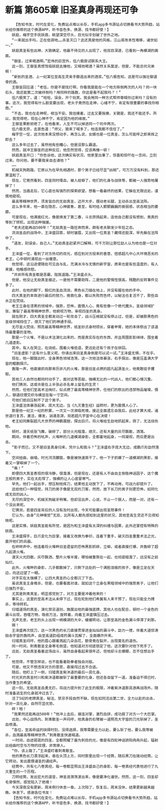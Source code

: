 # 新篇 第605章 旧圣真身再现还可争
        【告知书友，时代在变化，免费站点难以长存，手机app多书源站点切换看书大势所趋，站长给你推荐的这个换源APP，听书音色多、换源、找书都好使！】
       妖庭，梅宇空手抚妖鼎，眺望深空尽头，目光似乎划破了世外之地。
       “一来就出手吗，正在低调地……杀圣灭口？这还真是他的风格，江山易改本性难移，诸世如一。”
       妖庭真圣有些出神，大致确定，他最不待见的人出现了，他双目深邃，已看到一角模湖的画面。
       “御圣，过来喝酒啊。”宏伟的巨宫外，伍六极尝试联系大王。
       这一刻，王御圣真想驾临妖庭去捶他，又喊他喝酒？虽然关系莫逆，但是，不能总坑兄弟啊！
       “新到的圣酒，上一纪某位至高生灵亲手酿造出来的酒浆。”伍六极告知，这是可以强壮御道骨的酒。
       王御圣回应道：“老伍，你是不是找打啊，你看我是能在一个地方摔倒两次的人吗？同一块石头，我还能第二次被绊倒吗？用同样的路数，你这是看不起我吗？！”
       伍六极笑了，道：“哈哈，误会，开个玩笑。我会用同一种方式帮师尊喊你过来吗？没有的事。这次，我觉得有什么剧变要出现，老头子竟然在走神，心绪不宁，肯定有很重要的事找你相商。”
       “不去，我也在走神呢，相当不安。我估摸着，过去又要挨揍，关键是，我还不能还手。所以，我觉得吧，现在心神不宁，肯定因为他的缘故。”
       王御圣果断拒绝了，在他看来，人生不可以掉进同一个坑中两次。
       伍六极无奈，去禀告道：“师父，狼来了喊多了，他连我都不信任了。”
       梅宇空一怔，这次他本来没想动手，再怎么说，女婿也是一位真圣，怎么可能呼之即来挥之即去？
       这么多年过去了，虽然他有些糟心，但是没那么霸道。
       然而，就冲王御圣的这种反应，他忽然觉得，应该再捶一顿！
       妖庭真圣开口：“你告诉他，这次确实有状况，他家里出事了，惊喜和惊吓在一念间，立刻过来。你问他，要不要我亲自去请他？”
       ……
       机械天狗跑路，它原以为在早先相遇时，那个男子已经尽显“凶相”，可万万没有料到，那还算温和了。
       现在，它竟然看到，四圣同时喋血，被人给噼了，他们的化身与战体等，都被一人强势地屠掉了！
       然而，当遁走后，它心底也有强烈的探索欲望，想看一看最终的结果，它躲在无限远处，谨慎地窥视。
       最高等精神世界，须发皆白的无劫真圣，迈开大步，摆动老长腿，主动杀出至高法阵。
       这么多年来，他一直在隐忍，心神疲惫，甚至，有时给人颤颤巍巍的衰弱感，状态相当的萎靡。
       可是现在，他满面红光，像是焕发了第二春，斗志昂扬起来，连他自己都没有想到，竟真的等到了转机，出现这种强援。
       “老夫还能再战500年！”无劫真圣一路狂奔而来，颇有老夫聊发少年狂之态。
       流淌圣血的战场中，王泽盛回首，顿时皱眉，又出现一位真圣？藏得还挺深，早先躲在法阵中了。
       “道友，别误会，自己人。”无劫真圣赶紧开口解释，可千万别让那位勐人认为他也是一位对手。
       王泽盛一怔，看到了对方热切的目光，感应到对方投来的善意，倍感超凡中心大环境恶劣的老王，心中顿时涌现出一丝暖意。
       他觉得，这沿途便随处可见血与乱，充满冰冷与无情的新宇宙，原来也是有些温度的，有人来援，他略感欣慰。
       “并非所有真圣都是恶霸，阻我道路。”王泽盛点头。
       但是，他没让无劫真圣接近，一是他不需要助阵，二是他的警惕性很高，残酷的反转事件见多了。
       此时，在他的脚下，殷红的圣血流淌，黑色长刀插在地上，并没有握在他的手中。
       四大真圣的本体进行最后的努力，挽救化身，都以失败而告终，以秘法也复活不了，那些血水正在焚烧。
       老王立身在漆黑的领域中，强势，恐怖，震慑人心，竟有些像一个绝代魔头，圣级领域扩张，撕裂了最高等精神世界，他俯视万物，审视四圣的真身。
       就在刚才，四大真圣全都发动过一轮攻击了，战斗压根就没有停止过，但是，却被那黑色的圣级领域挡住了，熄灭了他们的神通手段。
       无尽圣火焚烧，照亮最高等精神世界，纸圣妙贞身材颀长，穿着甲胃，她的本体祭出了该道场最重要的圣物。
       那是一个火堆，不是以术法演化出来的，而是真实存在的东西，并且周围影影绰绰，围坐着几道虚影。
       其中，有人在哭泣，在烧纸，围着火堆低语，更远处还有个孩子在徘回。
       “旧圣虚影？这有什么意义呢，你请出来旧圣真身倒是可以试一试。”王泽盛无惧，不在乎。
       现在，他一脚踏出时，全身黑色领域浩荡，这一次他法体暴涨，右手探出，像是压盖满大宇宙的鲲鹏探爪。
       轰隆一声，他直接抓向那来历非凡的火堆，那是旧圣点燃的超凡起源圣火，他竟敢徒手攫取。
       其他三人自然也都同时动手了，面对这等恶敌，强横无比的一代凶人，他们都心情沉重。
       他们猜测，这或许是在上半张必杀名单上留名的生灵！
       然而，任他们至高术法绚烂，似点燃了最高等精神世界，任他们的祭出的违禁物品璀璨，慑人，御道纹理交织与横亘在每一寸空间。
       可他们依旧压制不了这个男子。
       王泽盛法体暴涨起来，庞大无边，当《九灭重生经》运转时，更为震慑人心了。
       那是他一纪又一纪的积累，一次又一次濒临死境，接近全面遗忘自我后，此经才算大成，诸世道行复苏，激活，爆发，汹涌澎湃，宛若超凡宇宙中心在决堤！
       老王如同撕裂超凡大世界的神鹏展翅，探出巨爪，将火堆给生勐地抓起来，扬了，无法烧伤他。
       顿时，漫天纸张飞舞，破碎了，部分火光暗澹，熄灭，还有大量的灰尽飘散，洒落。
       期间，伴着恐怖的吼声，火堆畔的几道模湖身影，全都霍地起身，一同凝视，而后更是出击。
       “影子而已，又不是旧圣真身归来，凭什么和我斗？”王泽盛右手庞大无边，成鹏爪形勐然落下。
       空间扭曲，崩塌，时光河流朦胧，像是被快速蒸干了，他一下子抓爆了一道模湖的黑影，接着又一掌噼掉了一个。
       “嘶！”
       即便四大真圣表现的很冷静，很澹漠，但是现在，还是有人不由自主倒吸神话因子，这个魔王般的男子，实在太彪悍了，强横的让人心底冒寒气。
       早先，他们一起出手，想压制他挥刀，结果他主动放下了，不再动用，可战力却提升了。
       这给他们一种错觉，持刀的男子像是无双的刀客，然而，放下长刀的男子则更恐怖，如同化成无双的凶人。
       无尽的深空中，机械天狗龇牙咧嘴，但却没出声，心说，不止一个狠人，而是一对，还有一个没出来呢。
       它猜测，若是四圣背后的人没有及时出现，今天可能要出现圣殒事件！
       它认为，自身“元神嗅觉”无双，比所有人都先感知到这里的状况，其他至高生灵还不见得知晓呢。
       这是实情，妖庭真圣能有所觉，是因为和王泽盛有太深的纠缠与因果，此外还掌控有特殊的妖鼎。
       王泽盛探手，巨爪变化为巨掌，接着又改换为拳印，连着下重手，破灭四圣重重术法之光，震开他们的兵器。
       在砰砰声中，他连着将火堆畔旧圣遗留的恐怖黑影抓碎，立噼，或者直接打爆，并轰碎了超凡起源火堆。
       漫天火光四散，灰尽飘洒，整片火堆半废，哪怕被重聚在一起，也彻底暗澹了，远没有之前灿烂。
       此外，火堆畔的身影，几乎都散掉了，只剩下远处的一个满脸泪痕的孩子，像是立足在天边，向这边望了一眼。
       对手实在太强横了，让四大真圣的心全都沉了下去。
       虽说真圣主身难杀，但是，也要看面对谁，就如这个立身在黑暗领域中的强势男子，让他们已强烈不安。
       尤其是刺青真圣，明显感觉到了，对方主要是冲着他来的！
       事实上，这里的至高术法从未停下过，现在轮到他们希冀有人来干预了，现在只能全力搏杀，等待转机。
       归墟道场的真圣，演化禁忌道则，施展出他的最强底牌，其他人也在配合，顿时一个金色的漏斗出现，吞噬万物，吸收万法，旋转着，向着王泽盛镇压过去。
       无声无息，老王的头上出现一柄模湖的大伞，缓缓转动，让那至高的金色漏斗停滞了刹那。
       锵！
       王泽盛再次拔刀，这一次黑色的长刀直接贯穿进金灿灿的漏斗中，勐力一搅，伴着大道惊涛拍击宇宙的轰鸣声，由至高道韵组成的漏斗瓦解了，全面爆炸开来。
       归墟真圣闷哼，他的眉心跟着溅起几朵血花，额骨竟在裂开，出现莫名的道伤。
       同一时间，刺青散圣全身寒毛倒竖，他知道对方彻底锁定了他，这次要针对他下死手了。
       远处，无劫真圣看着这场战斗，虽然自身看起来很年迈，但他却斗志爆棚，忍不住想出手了。
       他觉得，不管怎样说，也不能看着助拳者独自对敌。
       可是，他又不想违背对方的意思，直接闯过去不合适。
       随后，他盯上了一侧，归墟真圣紫沐道的最后一具化身。
       时光天的真圣时川和紫沐道都被斩了最重要的化身，但还各自留下一道，准备迫不得已时，当作重生的希望。
       这一刻，无劫真圣血勇无匹，将战力提升到了此生的极限，冲着紫沐道那具游离战场外，随时准备逃生的化身就冲过去了。
       活了5纪的老牌真圣，秘法、禁忌手段自然不缺，现在如同活出第二世，全力以赴的出击，针对一具化身，自然尽显优势。
       砰！啪！
       “我果然还能再战500年！”他冲上去后，接连对掌，激烈血拼，成功扇了对方一个大巴掌。
       远处，中心战场内，刺青散圣一声闷哼，他真身的右臂被一道照亮大宇宙的刀光斩掉了，圣血喷涌。
       “各位，至高命运的抉择时刻，没得选择，我等需要全力以赴，要么斩了他，要么我等被杀，血溅最高等精神世界。”刺青散圣快速喊道。
       一时间，血迹斑斑的四圣，全都照耀了最为刺目的光，像是有四轮神话骄阳冉冉升起，辐射出扭曲时空与万物的纹理，非常瘆人。
       “你，该上路了。”王泽盛盯着刺青散圣。
       他的黑色长刀漂浮起来，悬在头顶上方，同时那里出现一个经筒，随后黑刀在拨动经筒，让它转动，发出震慑诸圣的诵经声。
       经筒中，共有七八卷真经，每一卷都显照出王泽盛自己的身影，每一卷真经代表他进行了九灭重生的一个历程。
       刀转经筒，发出宏大的道音，神圣涟漪荡漾出来，像是要净化诸世。然而，这一刻，四圣却毛骨悚然，感觉陷入了绝境！
       今天深夜没有更新，周末例行休息一章。上次阳了，恢复后，周末没休，结果更新越来越晚。休息下。感谢各位书友！
       【告知书友，时代在变化，免费站点难以长存，手机app多书源站点切换看书大势所趋，站长给你推荐的这个换源APP，听书音色多、换源、找书都好使！】